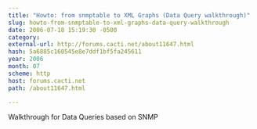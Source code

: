 ```yaml
---
title: "Howto: from snmptable to XML Graphs (Data Query walkthrough)"
slug: howto-from-snmptable-to-xml-graphs-data-query-walkthrough
date: 2006-07-18 15:19:30 -0500
category: 
external-url: http://forums.cacti.net/about11647.html
hash: 5a6885c160545e8e7ddf1bf5fa245611
year: 2006
month: 07
scheme: http
host: forums.cacti.net
path: /about11647.html

---
```


Walkthrough for Data Queries based on SNMP

